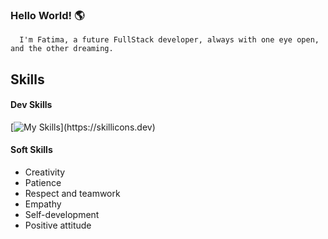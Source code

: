 ### Hello World! 🌎
      I'm Fatima, a future FullStack developer, always with one eye open, and the other dreaming.


## Skills
#### Dev Skills
[![My Skills](https://skillicons.dev/icons?i=js,html,css,ruby,rails,github,git,)](https://skillicons.dev)


#### Soft Skills
<ul>
  <li> Creativity </li>
  <li> Patience </li>
  <li> Respect and teamwork </li>
  <li> Empathy </li>
  <li> Self-development </li>
  <li> Positive attitude </li>
</ul>
